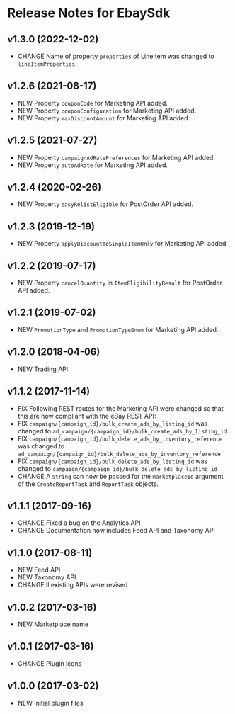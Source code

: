 # Release Notes for EbaySdk

## v1.3.0 (2022-12-02)
- CHANGE Name of property `properties` of LineItem was changed to `lineItemProperties`.

## v1.2.6 (2021-08-17)
- NEW Property `couponCode` for Marketing API added.
- NEW Property `couponConfiguration` for Marketing API added.
- NEW Property `maxDiscountAmount` for Marketing API added.

## v1.2.5 (2021-07-27)
- NEW Property `campaignAdRatePreferences` for Marketing API added.
- NEW Property `autoAdRate` for Marketing API added.

## v1.2.4 (2020-02-26)
- NEW Property `easyRelistEligible` for PostOrder API added.

## v1.2.3 (2019-12-19)
- NEW Property `applyDiscountToSingleItemOnly` for Marketing API added.

## v1.2.2 (2019-07-17)
- NEW Property `cancelQuantity` in `ItemEligibilityResult` for PostOrder API added.

## v1.2.1 (2019-07-02)
- NEW `PromotionType` and `PromotionTypeEnum` for Marketing API added.

## v1.2.0 (2018-04-06)
- NEW Trading API

## v1.1.2 (2017-11-14)
- FIX Following REST routes for the Marketing API were changed so that this are now compliant with the eBay REST API:
- FIX `campaign/{campaign_id}/bulk_create_ads_by_listing_id` was changed to `ad_campaign/{campaign_id}/bulk_create_ads_by_listing_id`
- FIX `campaign/{campaign_id}/bulk_delete_ads_by_inventory_reference` was changed to `ad_campaign/{campaign_id}/bulk_delete_ads_by_inventory_reference`
- FIX `campaign/{campaign_id}/bulk_delete_ads_by_listing_id` was changed to `campaign/{campaign_id}/bulk_delete_ads_by_listing_id`
- CHANGE A `string` can now be passed for the `marketplaceId` argument of the `CreateReportTask` and `ReportTask` objects.

## v1.1.1 (2017-09-16)
- CHANGE Fixed a bug on the Analytics API
- CHANGE Documentation now includes Feed API and Taxonomy API

## v1.1.0 (2017-08-11)
- NEW Feed API 
- NEW Taxonomy API
- CHANGE ll existing APIs were revised

## v1.0.2 (2017-03-16)
- NEW Marketplace name

## v1.0.1 (2017-03-16)
- CHANGE Plugin icons

## v1.0.0 (2017-03-02)
- NEW Initial plugin files
